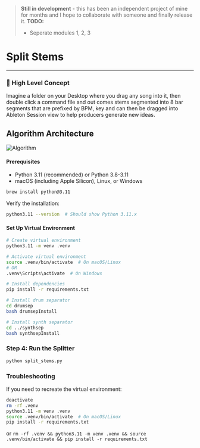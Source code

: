 > **Still in development**  - this has been an independent project of mine for months and I hope to collaborate with someone and finally release it.
> **TODO:** 
> - Seperate modules 1, 2, 3

# Split Stems


---

### 🎵 High Level Concept
Imagine a folder on your Desktop where you drag any song into it, then double click a command file and out comes stems segmented into 8 bar segments that are prefixed by BPM, key and can then be dragged into Ableton Session view to help producers generate new ideas.

## Algorithm Architecture
![Algorithm](./README_Assets/algorithm-diagram-small.png)




#### Prerequisites
- Python 3.11 (recommended) or Python 3.8-3.11
- macOS (including Apple Silicon), Linux, or Windows

```bash
brew install python@3.11
```

Verify the installation:
```bash
python3.11 --version  # Should show Python 3.11.x
```

#### Set Up Virtual Environment
```bash
# Create virtual environment
python3.11 -m venv .venv

# Activate virtual environment
source .venv/bin/activate  # On macOS/Linux
# OR
.venv\Scripts\activate  # On Windows

# Install dependencies
pip install -r requirements.txt
```

```bash
# Install drum separator
cd drumsep
bash drumsepInstall

# Install synth separator
cd ../synthsep
bash synthsepInstall
```

### Step 4: Run the Splitter
```bash
python split_stems.py
```

### Troubleshooting
If you need to recreate the virtual environment:
```bash
deactivate
rm -rf .venv
python3.11 -m venv .venv
source .venv/bin/activate  # On macOS/Linux
pip install -r requirements.txt
```
or 
`rm -rf .venv && python3.11 -m venv .venv && source .venv/bin/activate && pip install -r requirements.txt`
